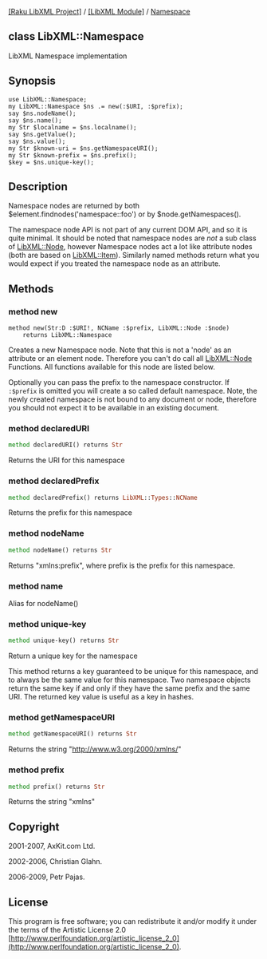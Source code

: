 [[Raku LibXML Project]](https://libxml-raku.github.io)
 / [[LibXML Module]](https://libxml-raku.github.io/LibXML-raku)
 / [Namespace](https://libxml-raku.github.io/LibXML-raku/Namespace)

class LibXML::Namespace
-----------------------

LibXML Namespace implementation

Synopsis
--------

    use LibXML::Namespace;
    my LibXML::Namespace $ns .= new(:$URI, :$prefix);
    say $ns.nodeName();
    say $ns.name();
    my Str $localname = $ns.localname();
    say $ns.getValue();
    say $ns.value();
    my Str $known-uri = $ns.getNamespaceURI();
    my Str $known-prefix = $ns.prefix();
    $key = $ns.unique-key();

Description
-----------

Namespace nodes are returned by both $element.findnodes('namespace::foo') or by $node.getNamespaces().

The namespace node API is not part of any current DOM API, and so it is quite minimal. It should be noted that namespace nodes are *not* a sub class of [LibXML::Node](https://libxml-raku.github.io/LibXML-raku/Node), however Namespace nodes act a lot like attribute nodes (both are based on [LibXML::Item](https://libxml-raku.github.io/LibXML-raku/Item)). Similarly named methods return what you would expect if you treated the namespace node as an attribute.

Methods
-------

### method new

    method new(Str:D :$URI!, NCName :$prefix, LibXML::Node :$node)
        returns LibXML::Namespace

Creates a new Namespace node. Note that this is not a 'node' as an attribute or an element node. Therefore you can't do call all [LibXML::Node](https://libxml-raku.github.io/LibXML-raku/Node) Functions. All functions available for this node are listed below.

Optionally you can pass the prefix to the namespace constructor. If `:$prefix` is omitted you will create a so called default namespace. Note, the newly created namespace is not bound to any document or node, therefore you should not expect it to be available in an existing document.

### method declaredURI

```raku
method declaredURI() returns Str
```

Returns the URI for this namespace

### method declaredPrefix

```raku
method declaredPrefix() returns LibXML::Types::NCName
```

Returns the prefix for this namespace

### method nodeName

```raku
method nodeName() returns Str
```

Returns "xmlns:prefix", where prefix is the prefix for this namespace.

### method name

Alias for nodeName()

### method unique-key

```raku
method unique-key() returns Str
```

Return a unique key for the namespace

This method returns a key guaranteed to be unique for this namespace, and to always be the same value for this namespace. Two namespace objects return the same key if and only if they have the same prefix and the same URI. The returned key value is useful as a key in hashes.

### method getNamespaceURI

```raku
method getNamespaceURI() returns Str
```

Returns the string "http://www.w3.org/2000/xmlns/"

### method prefix

```raku
method prefix() returns Str
```

Returns the string "xmlns"

Copyright
---------

2001-2007, AxKit.com Ltd.

2002-2006, Christian Glahn.

2006-2009, Petr Pajas.

License
-------

This program is free software; you can redistribute it and/or modify it under the terms of the Artistic License 2.0 [http://www.perlfoundation.org/artistic_license_2_0](http://www.perlfoundation.org/artistic_license_2_0).

